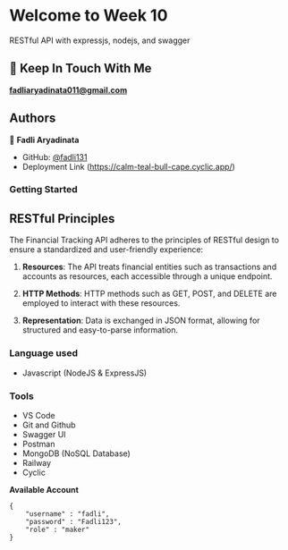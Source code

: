 # Welcome to Week 10
RESTful API with expressjs, nodejs, and swagger

## 👋 Keep In Touch With Me 
**fadliaryadinata011@gmail.com**

## Authors

👤 **Fadli Aryadinata**

- GitHub: [@fadli131](https://github.com/fadli131)
- Deployment Link (https://calm-teal-bull-cape.cyclic.app/)

### Getting Started

## RESTful Principles

The Financial Tracking API adheres to the principles of RESTful design to ensure a standardized and user-friendly experience:

1. **Resources**: The API treats financial entities such as transactions and accounts as resources, each accessible through a unique endpoint.

2. **HTTP Methods**: HTTP methods such as GET, POST, and DELETE are employed to interact with these resources.

3. **Representation**: Data is exchanged in JSON format, allowing for structured and easy-to-parse information.

### Language used 
- Javascript (NodeJS & ExpressJS)

### Tools
- VS Code
- Git and Github    
- Swagger UI
- Postman
- MongoDB (NoSQL Database)
- Railway
- Cyclic

**Available Account**
```
{
    "username" : "fadli",
    "password" : "Fadli123",
    "role" : "maker"
}
```

